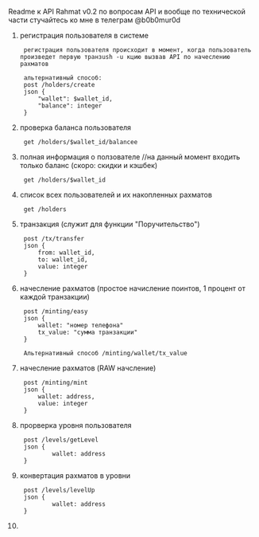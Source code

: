Readme к API Rahmat v0.2
по вопросам API и вообще по технической части стучайтесь ко мне в телеграм @b0b0mur0d

1. регистрация пользователя в системе
    
        регистрация пользователя происходит в момент, когда пользователь произведет первую транзush -u кцию вызвав API по начеслению рахматов
        
        альтернативный способ:
        post /holders/create
        json {
            "wallet": $wallet_id,
            "balance": integer
        }


2. проверка баланса пользователя

        get /holders/$wallet_id/balancee

<!-- проверка уровня пользователя
get /holders/address/balance -->


3. полная информация о ползователе   //на данный момент входить только баланс (скоро: скидки и кэшбек)

        get /holders/$wallet_id


4. список всех пользователей и их накопленных рахматов 

        get /holders


5. транзакция (служит для функции "Поручительство") 

        post /tx/transfer
        json {
            from: wallet_id,
            to: wallet_id,
            value: integer
        }


6. начесление рахматов (простое начисление поинтов, 1 процент от каждой транзакции)

        post /minting/easy
        json {
            wallet: "номер телефона"
            tx_value: "сумма транзакции"
        }

        Альтернативный способ /minting/wallet/tx_value


7. начесление рахматов  (RAW начсление)

        post /minting/mint
        json {
            wallet: address,
            value: integer
        }

8. прорверка уровня пользователя

        post /levels/getLevel
        json {
                wallet: address
        }

9. конвертация рахматов в уровни

        post /levels/levelUp
        json {
                wallet: address
        }
10.  
